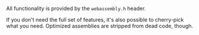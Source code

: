 All functionality is provided by the `webassembly.h` header.

If you don't need the full set of features, it's also possible to cherry-pick what you need. Optimized assemblies are stripped from dead code, though.
